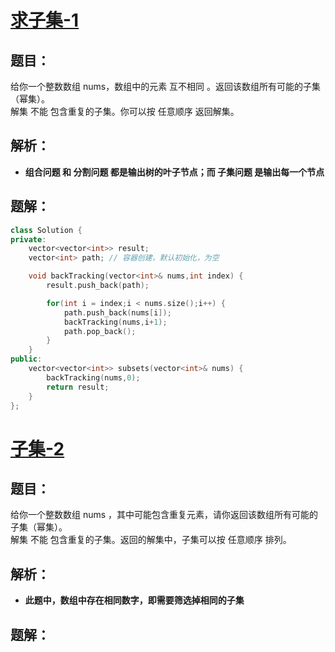 # [**求子集-1**](https://leetcode-cn.com/problems/subsets/ "leetcode-78")
## **题目：**
给你一个整数数组 nums，数组中的元素 互不相同 。返回该数组所有可能的子集（幂集）。<br>
解集 不能 包含重复的子集。你可以按 任意顺序 返回解集。
## **解析：**
* **组合问题 和 分割问题 都是输出树的叶子节点；而 子集问题 是输出每一个节点**
## **题解：**
```cpp
class Solution {
private:
    vector<vector<int>> result;
    vector<int> path; // 容器创建，默认初始化，为空

    void backTracking(vector<int>& nums,int index) {
        result.push_back(path);

        for(int i = index;i < nums.size();i++) {
            path.push_back(nums[i]);
            backTracking(nums,i+1);
            path.pop_back();
        }
    }
public:
    vector<vector<int>> subsets(vector<int>& nums) {
        backTracking(nums,0);
        return result;
    }
};
```
# [**子集-2**](https://leetcode-cn.com/problems/subsets-ii/ "leetcode-90")
## **题目：**
给你一个整数数组 nums ，其中可能包含重复元素，请你返回该数组所有可能的子集（幂集）。<br>
解集 不能 包含重复的子集。返回的解集中，子集可以按 任意顺序 排列。
## **解析：**
* **此题中，数组中存在相同数字，即需要筛选掉相同的子集**
## **题解：**
```cpp

```